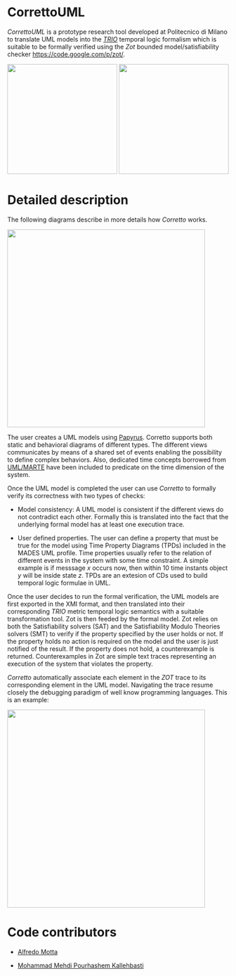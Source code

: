 CorrettoUML
===========

_CorrettoUML_ is a prototype research tool developed at Politecnico di Milano to translate UML models into the <a href="http://risorse.dei.polimi.it/TRIO/">_TRIO_<a/> temporal logic formalism which is suitable to be formally verified using the _Zot_ bounded model/satisfiability checker https://code.google.com/p/zot/. 

<img src="https://raw.githubusercontent.com/mottalrd/CorrettoUML/master/docs/images/Corretto_1.png" width="250"/> <img src="https://raw.githubusercontent.com/mottalrd/CorrettoUML/master/docs/images/Corretto_2.png" width="250"/>

Detailed description
===========

The following diagrams describe in more details how _Corretto_ works.

<img src="https://raw.githubusercontent.com/mottalrd/CorrettoUML/master/docs/images/mvf_overview.png" width="450" />

The user creates a UML models using <a href="http://www.eclipse.org/papyrus/">Papyrus</a>. Corretto supports both static and behavioral diagrams of different types. The different views communicates by means of a shared set of events enabling the possibility to define complex behaviors. Also, dedicated time concepts borrowed from <a href="http://www.omgmarte.org/">UML/MARTE</a> have been included to predicate on the time dimension of the system.  

Once the UML model is completed the user can use _Corretto_ to formally verify its correctness with two types of checks:

* Model consistency: A UML model is consistent if the different views do not contradict each other. Formally this is translated into the fact that the underlying formal model has at least one execution trace. 

* User defined properties. The user can define a property that must be true for the model using Time Property Diagrams (TPDs) included in the MADES UML profile. Time properties usually refer to the relation of different events in the system with some time constraint. A simple example is if messsage _x_ occurs now, then within 10 time instants object _y_ will be inside state _z_. TPDs are an extesion of CDs used to build temporal logic formulae in UML. 

Once the user decides to run the formal verification, the UML models are first exported in the XMI format, and then translated into their corresponding _TRIO_ metric temporal logic semantics with a suitable transformation tool. Zot is then feeded by the formal model. Zot relies on both the Satisfiability solvers (SAT) and the Satisfiability Modulo Theories solvers (SMT) to verify if the property specified by the user holds or not. If the property holds no action is required on the model and the user is just notified of the result. If the property does not hold, a counterexample is returned. Counterexamples in Zot are simple text traces representing an execution of the system that violates the property.

_Corretto_ automatically associate each element in the _ZOT_ trace to its corresponding element in the UML model. Navigating the trace resume closely the debugging paradigm of well know programming languages. This is an example:

<img src="https://raw.githubusercontent.com/mottalrd/CorrettoUML/master/docs/images/ccas_traceability.png" width="450" />

Code contributors
===========

* <a href="http://www.alfredo.motta.name">Alfredo Motta</a>

* <a href="http://deepse.dei.polimi.it/person_details.php?id=39">Mohammad Mehdi Pourhashem Kallehbasti</a>

